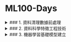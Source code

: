 # ML100-Days
<details>
  <summary>### 1. 資料清理數據前處理</summary>
    #### Day_001 資料介紹與評估指標
    #### Day_002 EDA-1/讀取資料 EDA: Data summary
    #### Day_003 3-1如何新建一個 dataframe? 3-2 如何讀取其他資料? (非 csv 的資料)
    #### Day_004 EDA: 欄位的資料類型介紹及處理
    #### Day_005 EDA: 資料分佈
    #### Day_006 EDA: Outlier 及處理
    #### Day_007 常用的數值取代：中位數與分位數 連續數值標準化
    #### Day_008 DataFrame operation Data frame merge/常用的 DataFrame 操作
    #### Day_009 EDA: correlation/相關係數簡介
    #### Day_010 EDA from Correlation
    #### Day_011 EDA: 不同數值範圍間的特徵如何檢視/繪圖與樣式 Kernel Density Estimation
    #### Day_012 EDA: 把連續型變數離散化
    #### Day_013 把連續的變數離散化
    #### Day_014 Subplots
    #### Day_015 Heatmap & Grid-plot
    #### Day_016 模型初體驗 Logistic Regression
</details>

<details>
<summary>### 2. 資料科學特徵工程技術</summary>
  #### Day_017 特徵工程簡介
  #### Day_018 特徵類型
  #### Day_019 數值型特徵 - 補缺失值與標準化
  #### Day_020 數值型特徵 - 去除離群值
  #### Day_021 數值型特徵 - 去除偏態
  #### Day_022 類別型特徵 - 基礎處理
  #### Day_023 類別型特徵 - 均值編碼
  #### Day_024 類別型特徵 - 其他進階處理
  #### Day_025 時間型特徵
  #### Day_026 特徵組合 - 數值與數值組合
  #### Day_027 特徵組合 - 類別與數值組合
  #### Day_028 特徵選擇
  #### Day_029 特徵評估
  #### Day_030 分類型特徵優化 - 葉編碼
</details>

<details>
<summary>### 3. 機器學習基礎模型建立</summary>
  #### Day_031 機器學習概論
  #### Day_031 
  #### Day_031 
  #### Day_031 
  #### Day_031 
  #### Day_031 
  #### Day_031 
</details>
  
